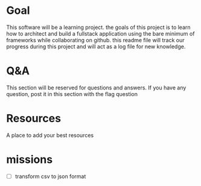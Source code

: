 # Goal
This software will be a learning project. 
the goals of this project is to learn how to architect and build a fullstack application using 
the bare minimum of frameworks while collaborating on github.
this readme file will track our progress during this project and will act as a log file for new knowledge. 
 
# Q&A 
This section will be reserved for questions and answers. 
If you have any question, post it in this section with the flag question 

# Resources 
A place to add your best resources

# missions
- [ ] transform csv to json format